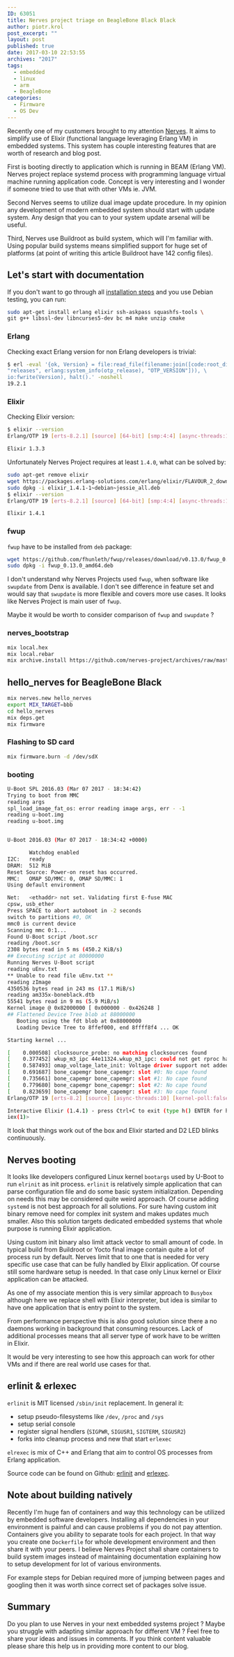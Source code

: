 ```yaml
---
ID: 63051
title: Nerves project triage on BeagleBone Black Black
author: piotr.krol
post_excerpt: ""
layout: post
published: true
date: 2017-03-10 22:53:55
archives: "2017"
tags:
  - embedded
  - linux
  - arm
  - BeagleBone
categories:
  - Firmware
  - OS Dev
---
```


Recently one of my customers brought to my attention
[Nerves](http://nerves-project.org). It aims to simplify use of Elixir
(functional language leveraging Erlang VM) in embedded systems. This system has
couple interesting features that are worth of research and blog post.

First is booting directly to application which is running in BEAM (Erlang VM).
Nerves project replace systemd process with programming language virtual machine
running application code. Concept is very interesting and I wonder if someone
tried to use that with other VMs ie. JVM.

Second Nerves seems to utilize dual image update procedure. In my opinion any
development of modern embedded system should start with update system. Any
design that you can to your system update arsenal will be useful.

Third, Nerves use Buildroot as build system, which will I'm familiar with. Using
popular build systems means simplified support for huge set of platforms (at
point of writing this article Buildroot have 142 config files).

## Let's start with documentation

If you don't want to go through all
[installation steps](https://hexdocs.pm/nerves/installation.html) and you use
Debian testing, you can run:

```bash
sudo apt-get install erlang elixir ssh-askpass squashfs-tools \
git g++ libssl-dev libncurses5-dev bc m4 make unzip cmake
```

### Erlang

Checking exact Erlang version for non Erlang developers is trivial:

```bash
$ erl -eval '{ok, Version} = file:read_file(filename:join([code:root_dir(), \
"releases", erlang:system_info(otp_release), "OTP_VERSION"])), \
io:fwrite(Version), halt().' -noshell
19.2.1
```

### Elixir

Checking Elixir version:

```bash
$ elixir --version
Erlang/OTP 19 [erts-8.2.1] [source] [64-bit] [smp:4:4] [async-threads:10] [kernel-poll:false]

Elixir 1.3.3
```

Unfortunately Nerves Project requires at least `1.4.0`, what can be solved by:

```bash
sudo apt-get remove elixir
wget https://packages.erlang-solutions.com/erlang/elixir/FLAVOUR_2_download/elixir_1.4.1-1\~debian\~jessie_all.deb
sudo dpkg -i elixir_1.4.1-1~debian~jessie_all.deb
$ elixir --version
Erlang/OTP 19 [erts-8.2.1] [source] [64-bit] [smp:4:4] [async-threads:10] [kernel-poll:false]

Elixir 1.4.1
```

### fwup

`fwup` have to be installed from `deb` package:

```bash
wget https://github.com/fhunleth/fwup/releases/download/v0.13.0/fwup_0.13.0_amd64.deb
sudo dpkg -i fwup_0.13.0_amd64.deb
```

I don't understand why Nerves Projects used `fwup`, when software like
`swupdate` from Denx is available. I don't see difference in feature set and
would say that `swupdate` is more flexible and covers more use cases. It looks
like Nerves Project is main user of `fwup`.

Maybe it would be worth to consider comparison of `fwup` and `swupdate` ?

### nerves_bootstrap

```bash
mix local.hex
mix local.rebar
mix archive.install https://github.com/nerves-project/archives/raw/master/nerves_bootstrap.ez
```

## hello_nerves for BeagleBone Black

```bash
mix nerves.new hello_nerves
export MIX_TARGET=bbb
cd hello_nerves
mix deps.get
mix firmware
```

### Flashing to SD card

```bash
mix firmware.burn -d /dev/sdX
```

### booting

```bash
U-Boot SPL 2016.03 (Mar 07 2017 - 18:34:42)
Trying to boot from MMC
reading args
spl_load_image_fat_os: error reading image args, err - -1
reading u-boot.img
reading u-boot.img


U-Boot 2016.03 (Mar 07 2017 - 18:34:42 +0000)

       Watchdog enabled
I2C:   ready
DRAM:  512 MiB
Reset Source: Power-on reset has occurred.
MMC:   OMAP SD/MMC: 0, OMAP SD/MMC: 1
Using default environment

Net:   <ethaddr> not set. Validating first E-fuse MAC
cpsw, usb_ether
Press SPACE to abort autoboot in -2 seconds
switch to partitions #0, OK
mmc0 is current device
Scanning mmc 0:1...
Found U-Boot script /boot.scr
reading /boot.scr
2308 bytes read in 5 ms (450.2 KiB/s)
## Executing script at 80000000
Running Nerves U-Boot script
reading uEnv.txt
** Unable to read file uEnv.txt **
reading zImage
4350536 bytes read in 243 ms (17.1 MiB/s)
reading am335x-boneblack.dtb
55541 bytes read in 9 ms (5.9 MiB/s)
Kernel image @ 0x82000000 [ 0x000000 - 0x426248 ]
## Flattened Device Tree blob at 88000000
   Booting using the fdt blob at 0x88000000
   Loading Device Tree to 8ffef000, end 8ffff8f4 ... OK

Starting kernel ...

[    0.000508] clocksource_probe: no matching clocksources found
[    0.377452] wkup_m3_ipc 44e11324.wkup_m3_ipc: could not get rproc handle
[    0.587493] omap_voltage_late_init: Voltage driver support not added
[    0.691687] bone_capemgr bone_capemgr: slot #0: No cape found
[    0.735661] bone_capemgr bone_capemgr: slot #1: No cape found
[    0.779680] bone_capemgr bone_capemgr: slot #2: No cape found
[    0.823659] bone_capemgr bone_capemgr: slot #3: No cape found
Erlang/OTP 19 [erts-8.2] [source] [async-threads:10] [kernel-poll:false]

Interactive Elixir (1.4.1) - press Ctrl+C to exit (type h() ENTER for help)
iex(1)>
```

It look that things work out of the box and Elixir started and D2 LED blinks
continuously.

## Nerves booting

It looks like developers configured Linux kernel `bootargs` used by U-Boot to
run `elrinit` as init process. `erlinit` is relatively simple application that
can parse configuration file and do some basic system initialization. Depending
on needs this may be considered quite weird approach. Of course adding `systemd`
is not best approach for all solutions. For sure having custom init binary
remove need for complex init system and makes updates much smaller. Also this
solution targets dedicated embedded systems that whole purpose is running Elixir
application.

Using custom init binary also limit attack vector to small amount of code. In
typical build from Buildroot or Yocto final image contain quite a lot of process
run by default. Nerves limit that to one that is needed for very specific use
case that can be fully handled by Elixir application. Of course still some
hardware setup is needed. In that case only Linux kernel or Elixir application
can be attacked.

As one of my associate mention this is very similar approach to `Busybox`
although here we replace shell with Elixir interpreter, but idea is similar to
have one application that is entry point to the system.

From performance perspective this is also good solution since there a no daemons
working in background that consuming resources. Lack of additional processes
means that all server type of work have to be written in Elixir.

It would be very interesting to see how this approach can work for other VMs and
if there are real world use cases for that.

## erlinit & erlexec

`erlinit` is MIT licensed `/sbin/init` replacement. In general it:

- setup pseudo-filesystems like `/dev`, `/proc` and `/sys`
- setup serial console
- register signal hendlers (`SIGPWR`, `SIGUSR1`, `SIGTERM`, `SIGUSR2`)
- forks into cleanup process and new that start `erlexec`

`elrexec` is mix of C++ and Erlang that aim to control OS processes from Erlang
application.

Source code can be found on Github:
[erlinit](https://github.com/nerves-project/erlinit) and
[erlexec](https://github.com/saleyn/erlexec).

## Note about building natively

Recently I'm huge fan of containers and way this technology can be utilized by
embedded software developers. Installing all dependencies in your environment is
painful and can cause problems if you do not pay attention. Containers give you
ability to separate tools for each project. In that way you create one
`Dockerfile` for whole development environment and then share it with your
peers. I believe Nerves Project shall share containers to build system images
instead of maintaining documentation explaining how to setup development for lot
of various environments.

For example steps for Debian required more of jumping between pages and googling
then it was worth since correct set of packages solve issue.

## Summary

Do you plan to use Nerves in your next embedded systems project ? Maybe you
struggle with adapting similar approach for different VM ? Feel free to share
your ideas and issues in comments. If you think content valuable please share
this help us in providing more content to our blog.
